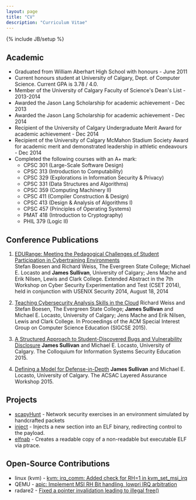 ```yaml
---
layout: page
title: "CV"
description: "Curriculum Vitae"
---
```

{% include JB/setup %}

Academic
-------
* Graduated from William Aberhart High School with honours - June 2011
* Current honours student at University of Calgary, Dept. of Computer
  Science. Current GPA is 3.78 / 4.0.
* Member of the University of Calgary Faculty of Science's Dean's List -
  2013-2014
* Awarded the Jason Lang Scholarship for academic achievement - Dec 2013
* Awarded the Jason Lang Scholarship for academic achievement - Dec 2014
* Recipient of the University of Calgary Undergraduate Merit Award for
  academic achievement - Dec 2014
* Recipient of the University of Calgary McMahon Stadium Society Award
  for academic merit and demonstrated leadership in athletic endeavours -
  Dec 2014
* Completed the following courses with an A+ mark: 
    * CPSC 301 (Large-Scale Software Design)
    * CPSC 313 (Introduction to Computability)
    * CPSC 329 (Explorations in Information Security & Privacy)
    * CPSC 331 (Data Structures and Algorithms)
    * CPSC 359 (Computing Machinery II)
    * CPSC 411 (Compiler Construction & Design)
    * CPSC 413 (Design & Analysis of Algorithms I)
    * CPSC 457 (Principles of Operating Systems)
    * PMAT 418 (Introduction to Cryptography)
    * PHIL 379 (Logic II)


Conference Publications
-----------
1. [EDURange: Meeting the Pedagogical Challenges of Student
   Participation in Cybertraining
Environments](https://www.usenix.org/conference/cset14/workshop-program/presentation/boesen)   
Stefan Boesen and Richard Weiss, The Evergreen State College; Michael E.
Locasto and **James Sullivan**, University of Calgary; Jens Mache and
Erik Nilsen, Lewis and Clark College. Extended Abstract in the 7th
Workshop on Cyber Security Experimentation and Test (CSET 2014), held in
conjunction with USENIX Security 2014, August 18, 2014

2. [Teaching Cybersecurity Analysis Skills in the Cloud](http://sigcse2015.sigcse.org/) 
Richard Weiss and Stefan Boesen, The Evergreen State College; **James
Sullivan** and Michael E.  Locasto, University of Calgary; Jens Mache
and Erik Nilsen, Lewis and Clark College. In Proceedings of the ACM
Special Interest Group on Computer Science Education (SIGCSE 2015).

3. [A Structured Approach to Student-Discovered Bugs and Vulnerability Disclosure](http://tsg.cpsc.ucalgary.ca/)
**James Sullivan** and Michael E. Locasto, University of Calgary. The
Colloquium for Information Systems Security Education 2015.

4. [Defining a Model for Defense-in-Depth](https://www.acsac.org/2015/workshops/law/)
**James Sullivan** and Michael E. Locasto, University of Calgary. The
ACSAC Layered Assurance Workshop 2015.

Projects
--------
* [scapyHunt](https://github.com/JamesSullivan1/scapyHunt) - Network
  security exercises in an environment simulated by handcrafted packets
* [inject](https://github.com/JamesSullivan1/inject) - Injects a new
  section into an ELF binary, redirecting control to the payload.
* [elfnab](https://github.com/JamesSullivan1/elfnab) - Creates a
  readable copy of a non-readable but executable ELF via ptrace.

Open-Source Contributions
-----------
* linux (kvm) - [kvm: irq_comm: Added check for RH=1 in kvm_set_msi_irq](http://www.spinics.net/lists/kvm/msg114915.html)
* QEMU - [apic: Implement MSI RH Bit handling, lowpri IRQ arbitration](https://lists.gnu.org/archive/html/qemu-devel/2015-04/msg00543.html)
* radare2 - [Fixed a pointer invalidation leading to illegal free()](https://github.com/radare/radare2/commit/69c4a80e67adb7f420a5c13ba1ccf5bcdf57767a)

